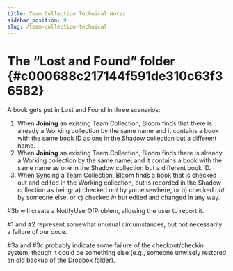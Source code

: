 ```yaml
---
title: Team Collection Technical Notes
sidebar_position: 9
slug: /team-collection-technical
---
```




# The “Lost and Found” folder {#c000688c217144f591de310c63f36582}


A book gets put in Lost and Found in three scenarios:

1. When **Joining** an existing Team Collection, Bloom finds that there is already a Working collection by the same name and it contains a book with the same [book ID](/derivatives#5a9eb5a6c54546659990c06b3cab766c) as one in the Shadow collection but a different name.
2. When **Joining** an existing Team Collection, Bloom finds there is already a Working collection by the same name, and it contains a book with the same name as one in the Shadow collection but a different book ID.
3. When Syncing a Team Collection, Bloom finds a book that is checked out and edited in the Working collection, but is recorded in the Shadow collection as being: a) checked _out_ by you elsewhere, or b) checked _out_ by someone else, or c) checked _in_ but edited and changed in any way.

#3b will create a NotifyUserOfProblem, allowing the user to report it.


#1 and #2 represent somewhat unusual circumstances, but not necessarily a failure of our code.


#3a and #3c probably indicate some failure of the checkout/checkin system, though it could be something else (e.g., someone unwisely restored an old backup of the Dropbox folder).


